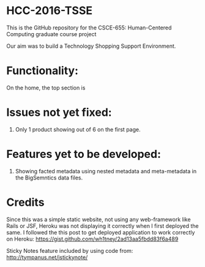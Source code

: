 # HCC-2016-TSSE
This is the GitHub repository for the CSCE-655: Human-Centered Computing graduate course project

Our aim was to build a Technology Shopping Support Environment.

# Functionality:
On the home, the top section is

# Issues not yet fixed:
1. Only 1 product showing out of 6 on the first page.

# Features yet to be developed:
1. Showing facted metadata using nested metadata and meta-metadata in the BigSemntics data files.

# Credits
Since this was a simple static website, not using any web-framework like Rails or JSF, Heroku was not displaying it correctly when I first deployed the same. I followed the this post to get deployed application to work correctly on Heroku: https://gist.github.com/wh1tney/2ad13aa5fbdd83f6a489

Sticky Notes feature included by using code from: http://tympanus.net/jstickynote/

